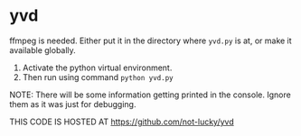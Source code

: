 ﻿# yvd

ffmpeg is needed.
Either put it in the directory where  `yvd.py` is at, or make it available globally.

1. Activate the python virtual environment.
2. Then run using command `python yvd.py`

NOTE: There will be some information getting printed in the console. Ignore them as it was just for debugging.

THIS CODE IS HOSTED AT https://github.com/not-lucky/yvd
